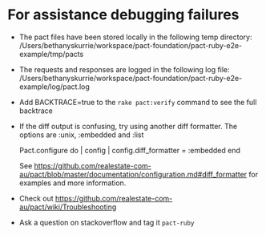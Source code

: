 # For assistance debugging failures

* The pact files have been stored locally in the following temp directory:
    /Users/bethanyskurrie/workspace/pact-foundation/pact-ruby-e2e-example/tmp/pacts

* The requests and responses are logged in the following log file:
    /Users/bethanyskurrie/workspace/pact-foundation/pact-ruby-e2e-example/log/pact.log

* Add BACKTRACE=true to the `rake pact:verify` command to see the full backtrace

* If the diff output is confusing, try using another diff formatter.
  The options are :unix, :embedded and :list

    Pact.configure do | config |
      config.diff_formatter = :embedded
    end

  See https://github.com/realestate-com-au/pact/blob/master/documentation/configuration.md#diff_formatter for examples and more information.

* Check out https://github.com/realestate-com-au/pact/wiki/Troubleshooting

* Ask a question on stackoverflow and tag it `pact-ruby`


